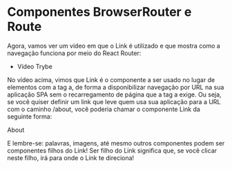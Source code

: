 # Componentes BrowserRouter e Route
Agora, vamos ver um vídeo em que o Link é utilizado e que mostra como a navegação funciona por meio do React Router:

- Vídeo Trybe

No vídeo acima, vimos que Link é o componente a ser usado no lugar de elementos com a tag a, de forma a disponibilizar navegação por URL na sua aplicação SPA sem o recarregamento de página que a tag a exige. Ou seja, se você quiser definir um link que leve quem usa sua aplicação para a URL com o caminho /about, você poderia chamar o componente Link da seguinte forma:

<Link to="/about" > About </Link>

E lembre-se: palavras, imagens, até mesmo outros componentes podem ser componentes filhos do Link! Ser filho do Link significa que, se você clicar neste filho, irá para onde o Link te direciona!